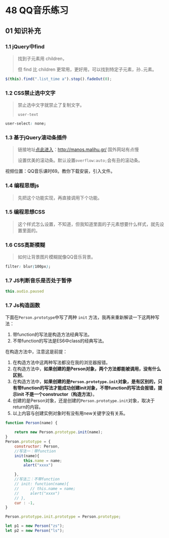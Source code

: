 # 48 QQ音乐练习



## 01 知识补充



### 1.1 jQuery中find

>  找到子元素用 children，
>
> 但 find 比 children 更常用，更好用，可以找到特定子元素，孙..元素。

```js
$(this).find(".list_time a").stop().fadeOut(0);
```



### 1.2 CSS禁止选中文字

> 禁止选中文字就禁止了复制文字。
>
> `user-text`

```css
user-select: none;
```



### 1.3 基于jQuery滚动条插件

> 链接地址[点此进入](http://manos.malihu.gr/)：http://manos.malihu.gr/   国外网站有点慢
>
> 设置优美的滚动条。默认设置`overflow:auto;`会有丑的滚动条。

视频位置：QQ音乐课时69。教你下载安装，引入文件。



### 1.4 编程思想js

> 先把这个功能实现，再直接调用下个功能。



### 1.5 编程思想CSS

> 这个样式怎么设置，不知道，但我知道里面的子元素想要什么样式，就先设置里面的。



### 1.6 CSS高斯模糊

>  如何让背景图片模糊就像QQ音乐背景。

```css
filter: blur(100px);    
```



### 1.7 JS判断音乐是否处于暂停

```js
this.audio.paused
```



### 1.7 Js构造函数

下面在`Person.prototype`中写了两种 `init` 方法，我再来重新解读一下这两种写法：

1. 带function的写法是构造方法经典写法。
2. 不带function的写法是ES6中class的经典写法。

在构造方法中，注意这是前提：

1. 在构造方法中这两种写法都没在我的浏览器报错。
2. 在构造方法中，**如果创建的是Person对象，两个方法都能被调用，没有什么区别**。
3. 在构造方法中，**如果创建的是`Person.prototype.init`对象，是有区别的，只有带function的写法才能成功创建init对象，不带function的写法会报错，提示init 不是一个constructor（构造方法）**。
4. 创建的是Person对象，还是创建的`Person.prototype.init`对象，取决于return的内容。
5. 以上内容与创建实例对象时有没有用new关键字没有关系。

```js
function Person(name) {

    return new Person.prototype.init(name);
}
Person.prototype = {
    constructor: Person,
    //写法一：带function
    init(name){
        this.name = name;
        alert("xxxx")

    },
    //写法二：不带function
    // init: function(name){
    //     // this.name = name;
    //     alert("xxxx")
    // },
    cur : -1,
}

Person.prototype.init.prototype = Person.prototype;

let p1 = new Person("zs");
let p2 = new Person("ls");
```